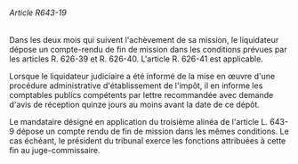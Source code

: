 ###### Article R643-19

Dans les deux mois qui suivent l'achèvement de sa mission, le liquidateur dépose un compte-rendu de fin de mission dans les conditions prévues par les articles R. 626-39 et R. 626-40. L'article R. 626-41 est applicable.

Lorsque le liquidateur judiciaire a été informé de la mise en œuvre d'une procédure administrative d'établissement de l'impôt, il en informe les comptables publics compétents par lettre recommandée avec demande d'avis de réception quinze jours au moins avant la date de ce dépôt.

Le mandataire désigné en application du troisième alinéa de l'article L. 643-9 dépose un compte rendu de fin de mission dans les mêmes conditions. Le cas échéant, le président du tribunal exerce les fonctions attribuées à cette fin au juge-commissaire.

